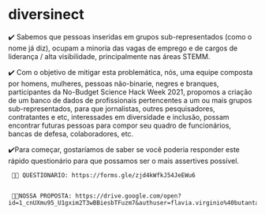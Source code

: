 # diversinect

✔️ Sabemos que pessoas inseridas em grupos sub-representados (como o nome já diz), ocupam a minoria das vagas de emprego e de cargos de liderança / alta visibilidade, principalmente nas áreas STEMM.

✔️ Com o objetivo de mitigar esta problemática, nós, uma equipe composta por homens, mulheres, pessoas não-binarie, negres e branques, participantes da No-Budget Science Hack Week 2021, propomos a criação de um banco de dados de profissionais pertencentes a um ou mais grupos sub-representados, para que jornalistas, outres pesquisadores, contratantes e etc, interessades em diversidade e inclusão, possam encontrar futuras pessoas para compor seu quadro de funcionários, bancas de defesa, colaboradores, etc.

✔️Para começar, gostaríamos de saber se você poderia responder este rápido questionário para que possamos ser o mais assertives possível.


     🏳️‍🌈 QUESTIONÁRIO: https://forms.gle/zjd4kWfkJ54JeEWu6
     
     
     🏳️‍🌈NOSSA PROPOSTA: https://drive.google.com/open?id=1_cnUXmu95_U1gxim2T3wBBiesbTFuzm7&authuser=flavia.virginio%40butantan.gov.br&usp=drive_fs

